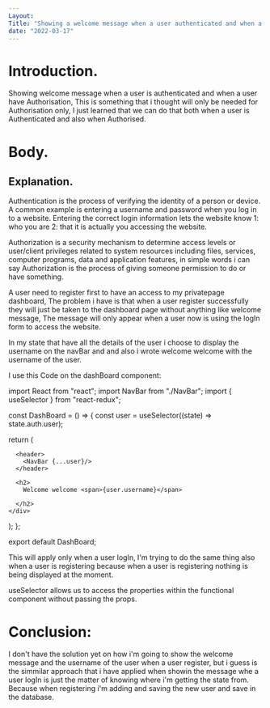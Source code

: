 ```yaml
---
Layout: 
Title: "Showing a welcome message when a user authenticated and when a user have Authorisation"
date: "2022-03-17"
---
```


# Introduction.

Showing welcome message when a user is authenticated and when a user have Authorisation, This is something that i thought will only be needed for Authorisation only, I just learned that we can do that both when a user is Authenticated and also when Authorised.   

# Body.

## Explanation.

Authentication is the process of verifying the identity of a person or device. A common example is entering a username and password when you log in to a website. Entering the correct login information lets the website know 1: who you are 2: that it is actually you accessing the website.


Authorization is a security mechanism to determine access levels or user/client privileges related to system resources including files, services, computer programs, data and application features, in simple words i can say Authorization is the process of giving someone permission to do or have something.

A user need to register first to have an access to my privatepage dashboard, The problem i have is that when a user register successfully they will just be taken to the dashboard page without anything like welcome message, The message will only appear when a user now is using the logIn form to access the website.

In my state that have all the details of the user i choose to display the username on the navBar and and also i wrote welcome welcome with the username of the user.

I use this Code on the dashBoard component:


import React from "react";
import NavBar from "./NavBar";
import { useSelector } from "react-redux";

const DashBoard = () => {
  const user = useSelector((state) => state.auth.user);


  return (
    <div className="dashboard">
    
      <header>
        <NavBar {...user}/>
      </header>

      <h2>
        Welcome welcome <span>{user.username}</span>

      </h2>
    </div>
  );
};

export default DashBoard;


This will apply only when a user logIn, I'm trying to do the same thing also when a user is registering because when a user is registering nothing is being displayed at the moment.

useSelector allows us to access the properties within the functional component without passing the props.

# Conclusion: 

I don't have the solution yet on how i'm going to show the welcome message and the username of the user when a user register, but i guess is the simmilar approach that i have applied when showin the message whe a user logIn is just the matter of knowing where i'm getting the state from. Because when registering i'm adding and saving the new user and save in the database. 


